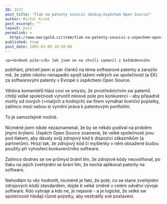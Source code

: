 ```yaml
---
ID: 1571
post_title: 'Tlak na patenty souvisí s&nbsp;úspěchem Open Source?'
author: Michal Krsek
post_excerpt: ""
layout: post
permalink: >
  https://www.marigold.cz/item/tlak-na-patenty-souvisi-s-uspechem-open-source
published: true
post_date: 2005-03-09 20:38:08
---
```

	<p><b>Oook píše:</b> Jak jsem se na chvíli vymanil z každodenního
pobíhání, přečetl jsem si pár článků na téma softwarové patenty a
zarazilo mě, že zatím nikoho nenapadlo spojit tažení velkých sw
společností (a EK) za softwarovými patenty v Evropě s úspěchem Open
Source. <br />
<br />
Většina komentářů hlásí cosi ve smyslu, že prostřednictvím sw patentů
chtějí velké společnosti vytvořit minové pole pro konkurenci - aby
případně mohly od nových (=malých a hodných) sw firem vymáhat licenční
poplatky, zatímco mezi sebou si vymění práva k patentovým portfoliím.<br />
<br />
To je samozřejmě možné. <br />
<br />
Nicméně jsem nikde nezaznamenal, že by se někdo podíval na problém
jinými brýlemi. Úspěch Open Source znamená, že velké společnosti jsou
pod tlakem, aby dávaly svůj zdrojový kód k dispozici zákazníkům (a
partnerům). Hrozí tak, že zdrojový kód či myšlenky v něm obsažené budou
použity při vytvoření konkurenčního software. <br />
<br />
Zatímco dodnes se sw průmysl bránil tím, že zdrojové kódy neuvolňoval,
po tlaku na jejich zveřejnění se brání tím, že nechá aplikovat patenty
na software. <br />
<br />
Nehodlám tu věc hodnotit, nicméně je fakt, že poté, co se stane
zveřejnění zdrojových kódů standardem, dojde k velké změně v celém
odvětví vývoje software. Kdo vyhraje a kdo ne, je nejasné - a je
logické, že velké sw společnosti hledají různé pojistky, aby neztratily
své postavení.</p>